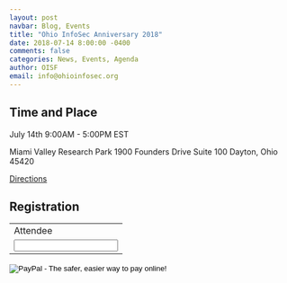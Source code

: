 ```yaml
---
layout: post
navbar: Blog, Events
title: "Ohio InfoSec Anniversary 2018"
date: 2018-07-14 8:00:00 -0400
comments: false
categories: News, Events, Agenda
author: OISF
email: info@ohioinfosec.org
---
```


## Time and Place

July 14th 9:00AM - 5:00PM EST

Miami Valley Research Park
1900 Founders Drive
Suite 100
Dayton, Ohio 45420

[Directions](/directions)

## Registration  

<form action="https://www.paypal.com/cgi-bin/webscr" method="post" target="_top">
<input type="hidden" name="cmd" value="_s-xclick">
<input type="hidden" name="hosted_button_id" value="TXTB4DT7YPRNN">
<table>
<tr><td><input type="hidden" name="on0" value="Attendee">Attendee</td></tr><tr><td><input type="text" name="os0" maxlength="200"></td></tr>
</table>
<input type="image" src="https://www.paypalobjects.com/en_US/i/btn/btn_buynowCC_LG.gif" border="0" name="submit" alt="PayPal - The safer, easier way to pay online!">
<img alt="" border="0" src="https://www.paypalobjects.com/en_US/i/scr/pixel.gif" width="1" height="1">
</form>



